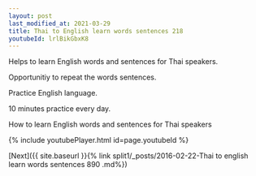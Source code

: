 ```yaml
---
layout: post
last_modified_at: 2021-03-29
title: Thai to English learn words sentences 218 
youtubeId: lrlBikGbxK8
---
```

 
 
Helps to learn English words and sentences for Thai speakers.

Opportunitiy to repeat the words sentences. 

Practice English language. 
 
10 minutes practice every day. 
 
How to learn English words and sentences for Thai speakers 
 
{% include youtubePlayer.html id=page.youtubeId %}
 
 
[Next]({{ site.baseurl }}{% link  split1/_posts/2016-02-22-Thai to english learn words sentences 890 .md%})
 

